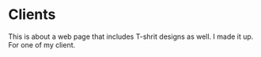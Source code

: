 # Clients
This is about a web page that includes T-shrit designs as well.
I made it up.
For one of my client.
